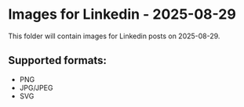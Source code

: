 # Images for Linkedin - 2025-08-29

This folder will contain images for Linkedin posts on 2025-08-29.

## Supported formats:
- PNG
- JPG/JPEG
- SVG
